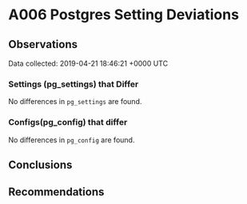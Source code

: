 # A006 Postgres Setting Deviations #

## Observations ##
Data collected: 2019-04-21 18:46:21 +0000 UTC  

### Settings (pg_settings) that Differ ###

No differences in `pg_settings` are found.

### Configs(pg_config) that differ ###

No differences in `pg_config` are found.



## Conclusions ##


## Recommendations ##


